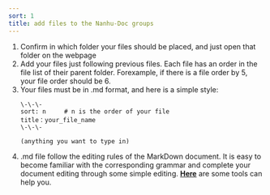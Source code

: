 ```yaml
---
sort: 1
title: add files to the Nanhu-Doc groups
---
```


1. Confirm in which folder your files should be placed, and just open that folder on the webpage
2. Add your files just following previous files. Each file has an order in the file list of their parent folder.
  Forexample, if there is a file order by 5, your file order should be 6.
3. Your files must be in .md format, and here is a simple style:
   ```tip  
   \-\-\-   
   sort: n     # n is the order of your file  
   title：your_file_name   
   \-\-\-  

   (anything you want to type in)  
   
   ```
4. .md file follow the editing rules of the MarkDown document. It is easy to become familiar with the corresponding grammar and complete your document editing through some simple editing. [**Here**](https://www.markdownguide.org/tools/) are some tools can help you. 

   
   
   
